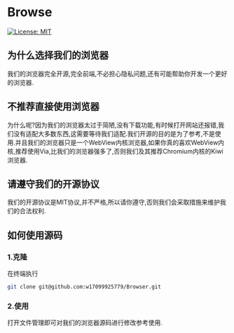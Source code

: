 # Browse
[![License: MIT](https://img.shields.io/badge/License-MIT-yellow.svg)](https://opensource.org/licenses/MIT)
## 为什么选择我们的浏览器
  我们的浏览器完全开源,完全前端,不必担心隐私问题,还有可能帮助你开发一个更好的浏览器.
## 不推荐直接使用浏览器
  为什么呢?因为我们的浏览器太过于简陋,没有下载功能,有时候打开网站还报错,我们没有适配大多数东西,这需要等待我们适配.我们开源的目的是为了参考,不是使用.并且我们的浏览器只是一个WebView内核浏览器,如果你真的喜欢WebView内核,推荐使用Via,比我们的浏览器强多了,否则我们及其推荐Chromium内核的Kiwi浏览器.
## 请遵守我们的开源协议
我们的开源协议是MIT协议,并不严格,所以请你遵守,否则我们会采取措施来维护我们的合法权利.
## 如何使用源码
### 1.克隆
在终端执行
``` bash
git clone git@github.com:w17099925779/Browser.git
```
### 2.使用
打开文件管理即可对我们的浏览器源码进行修改参考使用.
